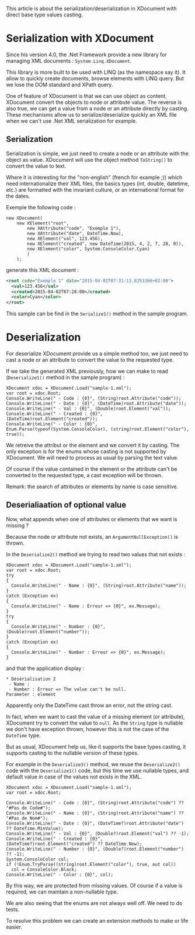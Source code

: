 This article is about the serialization/deserialization in XDocument with direct base type
values casting.

# Serialization with XDocument

Since his version 4.0, the .Net Framework provide a new library for managing XML documents : `System.Linq.XDocument`.

This library is more built to be used with LINQ (as the namespace say it). It allow to
quickly create documents, browse elements with LINQ query. But we lose the DOM standard
and XPath query.

One of feature of XDocument is that we can use object as content, XDocument convert the objects
to node or attribute value. The reverse is also true, we can get a value from a node or an
attribute directly by casting. These mechanisms allow us to serialize/deserialize quickly
an XML file when we can't use .Net XML serialization for example.

## Serialization

Serialization is simple, we just need to create a node or an attribute with the object
as value. XDocument will use the object method `ToString()` to convert the value to text.

Where it is interesting for the "non-english" (french for example ;)) which need internationalize their XML files, the basics types (int, double, datetime, etc.) are formatted with the invariant culture, or an international format for the dates.

Exemple the following code :

``` CSharp
new XDocument(
    new XElement("root",
        new XAttribute("code", "Exemple 1"),
        new XAttribute("date", DateTime.Now),
        new XElement("val", 123.456),
        new XElement("created", new DateTime(2015, 4, 2, 7, 28, 0)),
        new XElement("color", System.ConsoleColor.Cyan)
        )
    );
```

generate this XML document :

``` XML
<root code="Exemple 1" date="2015-04-02T07:31:13.8253366+02:00">
  <val>123.456</val>
  <created>2015-04-02T07:28:00</created>
  <color>Cyan</color>
</root>
```

This sample can be find in the `Serialize1()` method in the sample program.

# Deserialization

For deserialize XDocument provide us a simple method too, we just need to cast a node or an
attribute to convert the value to the requested type.
 
If we take the generated XML previously, how we can make to read (`Deserialize1()` method in the sample program) :

```CSharp
XDocument xdoc = XDocument.Load("sample-1.xml");
var root = xdoc.Root;
Console.WriteLine(" - Code : {0}", (String)root.Attribute("code"));
Console.WriteLine(" - Date : {0}", (DateTime)root.Attribute("date"));
Console.WriteLine(" - Val : {0}", (Double)root.Element("val"));
Console.WriteLine(" - Created : {0}", (DateTime)root.Element("created"));
Console.WriteLine(" - Color : {0}", Enum.Parse(typeof(System.ConsoleColor), (string)root.Element("color"), true));
```

We retreive the attribut or the element and we convert it by casting. The only exception
is for the enums whose casting is not supported by XDocument. We will need to process as usual
by parsing the text value.

Of course if the value contained in the element or the attribute can't be converted to the
requested type, a cast exception will be thrown.

Remark: the search of attributes or elements by name is case sensitive.

## Deserialiaation of optional value

Now, what appends when one of attributes or elements that we want is missing ?

Because the node or attribute not exists, an `ArgumentNullException()` is thrown.

In the `Deserialize2()` method we trying to read two values that not exists :

```CSharp
XDocument xdoc = XDocument.Load("sample-1.xml");
var root = xdoc.Root;
try
{
  Console.WriteLine(" - Name : {0}", (String)root.Attribute("name"));
}
catch (Exception ex)
{
  Console.WriteLine(" - Name : Erreur => {0}", ex.Message);
}
try
{
  Console.WriteLine(" - Number : {0}", (Double)root.Element("number"));
}
catch (Exception ex)
{
  Console.WriteLine(" - Number : Erreur => {0}", ex.Message);
}
```

and that the application display :

```
* Désérialisation 2
 - Name :
 - Number : Erreur => The value can't be null.
Parameter : element
```

Apparently only the DateTime cast throw an error, not the string cast.

In fact, when we want to cast the value of a missing element (or attribute), XDocument
try to convert the value to ```null```. As the ```String``` type is nullable we don't
have exception thrown, however this is not the case of the ```DateTime``` type.

But as usual, XDocument help us, like it supports the base types casting, it supports casting to the nullable version of these types.

For example in the `Deserialize3()` method, we reuse the `Deserialize2()` code with
the `Deserialize1()` code, but this time we use nullable types, and default value in case
of the values not exists in the XML.

```CSharp
XDocument xdoc = XDocument.Load("sample-1.xml");
var root = xdoc.Root;

Console.WriteLine(" - Code : {0}", (String)root.Attribute("code") ?? "#Pas de Code#");
Console.WriteLine(" - Name : {0}", (String)root.Attribute("name") ?? "#Pas de Nom#");
Console.WriteLine(" - Date : {0}", (DateTime?)root.Attribute("date") ?? DateTime.MinValue);
Console.WriteLine(" - Val : {0}", (Double?)root.Element("val") ?? -1);
Console.WriteLine(" - Created : {0}", (DateTime?)root.Element("created") ?? DateTime.Now);
Console.WriteLine(" - Number : {0}", (Double?)root.Element("number") ?? -1);
System.ConsoleColor col;
if (!Enum.TryParse((string)root.Element("color"), true, out col))
  col = ConsoleColor.Black;
Console.WriteLine(" - Color : {0}", col);
```

By this way, we are protected from missing values. Of course if a value is required, 
we can maintain a non-nullable type.

We are also seeing that the enums are not always well off. We need to do tests.

To resolve this problem we can create an extension methods to make or life easier.


